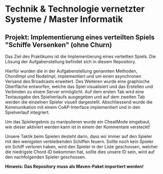 # Technik & Technologie vernetzter Systeme / Master Informatik
## Projekt: Implementierung eines verteilten Spiels "Schiffe Versenken" (ohne Churn)

Das Ziel des Praktikums ist die Implementierung eines verteilten Spiels. Die Lösung der Aufgabenstellung befindet sich in diesem Repository.

Hierfür wurden die in der Aufgabenstellung genannten Methoden, ChordImpl und NodeImpl, implementiert und um einen asynchronen Versand des Broadcasts erweitert.
Des Weiteren wurde eine graphische Oberfläche entworfen, welche das Spiel visualisiert und das Erstellen und Verbinden zu einem Server ermöglicht. Auf dem ersten Tab wird eine Textausgabe des Spielverlaufs ausgegeben und auf dem zweiten Tab werden die einzelnen Spieler visuell dargestellt.
Abschliessend wurde die Kommunikation mit einem CoAP-Interface implementiert und in den Spielverlauf integriert.

Um das Spielergebnis zu manipulieren wurde ein CheatMode eingebaut, wie dieser aktiviert werden kann ist in einem der Kommentare versteckt! 

Unsere Taktik beim Spielen desteht darin, dass wir immer auf den Spieler mit den wenigsten verbleibenden Schiffen feuern. Sollte noch kein Spieler ein Schiff verloren haben, wird den Spieler in der Liste geschossen, welcher die niedrigste Chord-ID bekommen hat, sollte dies unsere ID sein, wird auf den nachfolgenden Spieler geschossen.  

<b>Hinweis: Das Repository muss als Maven-Paket importiert werden!</b>
